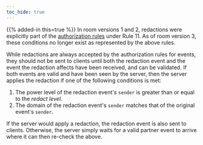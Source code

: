 ```yaml
---
toc_hide: true
---
```


{{% added-in this=true %}} In room versions 1 and 2, redactions were
explicitly part of the [authorization rules](/rooms/v1/#authorization-rules)
under Rule 11. As of room version 3, these conditions no longer exist as
represented by the above rules.

While redactions are always accepted by the authorization rules for
events, they should not be sent to clients until both the redaction
event and the event the redaction affects have been received, and can
be validated. If both events are valid and have been seen by the server,
then the server applies the redaction if one of the following conditions
is met:

1. The power level of the redaction event's `sender` is greater than or
   equal to the *redact level*.
2. The domain of the redaction event's `sender` matches that of the
   original event's `sender`.

If the server would apply a redaction, the redaction event is also sent
to clients. Otherwise, the server simply waits for a valid partner event
to arrive where it can then re-check the above.
